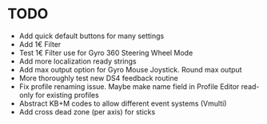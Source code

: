 # TODO

* Add quick default buttons for many settings
* Add 1€ Filter
* Test 1€ Filter use for Gyro 360 Steering Wheel Mode
* Add more localization ready strings
* Add max output option for Gyro Mouse Joystick. Round max output
* More thoroughly test new DS4 feedback routine
* Fix profile renaming issue. Maybe make name field in Profile Editor read-only for existing profiles
* Abstract KB+M codes to allow different event systems (Vmulti)
* Add cross dead zone (per axis) for sticks
